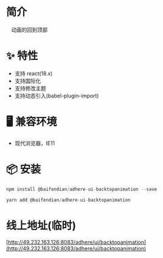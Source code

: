 # 简介
&ensp;&ensp;动画的回到顶部

# ✨ 特性
- 支持 react(18.x)
- 支持国际化
- 支持修改主题
- 支持动态引入(babel-plugin-import)

# 🖥 兼容环境
- 现代浏览器，IE11

# 📦 安装
```javascript
npm install @baifendian/adhere-ui-backtopanimation --save
``` 

```javascript
yarn add @baifendian/adhere-ui-backtopanimation
```

# 线上地址(临时)
[http://49.232.163.126:8083/adhere/ui/backtopanimation](http://49.232.163.126:8083/adhere/ui/backtopanimation)
